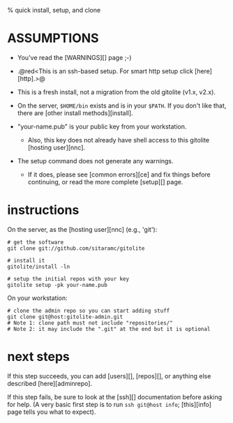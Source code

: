 % quick install, setup, and clone

# ASSUMPTIONS

  * You've read the [WARNINGS][] page ;-)

  * .@red<This is an ssh-based setup.  For smart http setup click [here][http].>@

  * This is a fresh install, not a migration from the old gitolite (v1.x,
    v2.x).

  * On the server, `$HOME/bin` exists and is in your `$PATH`.  If you don't
    like that, there are [other install methods][install].

  * "your-name.pub" is your public key from your workstation.
      * Also, this key does not already have shell access to this gitolite
        [hosting user][nnc].

  * The setup command does not generate any warnings.
      * If it does, please see [common errors][ce] and fix things before
        continuing, or read the more complete [setup][] page.

# instructions

On the server, as the [hosting user][nnc] (e.g., 'git'):

    # get the software
    git clone git://github.com/sitaramc/gitolite

    # install it
    gitolite/install -ln

    # setup the initial repos with your key
    gitolite setup -pk your-name.pub

On your workstation:

    # clone the admin repo so you can start adding stuff
    git clone git@host:gitolite-admin.git
    # Note 1: clone path must not include "repositories/"
    # Note 2: it may include the ".git" at the end but it is optional

# next steps

If this step succeeds, you can add [users][], [repos][], or anything else
described [here][adminrepo].

If this step fails, be sure to look at the [ssh][] documentation before asking
for help.  (A very basic first step is to run `ssh git@host info`;
[this][info] page tells you what to expect).
